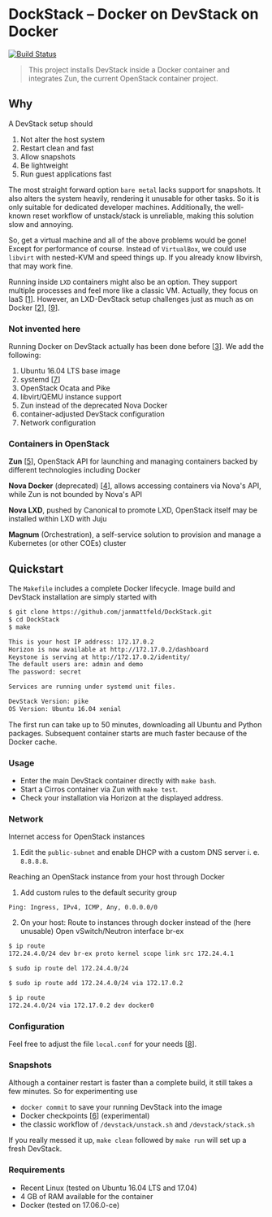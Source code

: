 # DockStack – Docker on DevStack on Docker

[![Build Status](https://travis-ci.org/janmattfeld/DockStack.svg?branch=master)](https://travis-ci.org/janmattfeld/DockStack)

> This project installs DevStack inside a Docker container and integrates Zun, the current OpenStack container project.

## Why

A DevStack setup should

1. Not alter the host system
2. Restart clean and fast
3. Allow snapshots
4. Be lightweight
5. Run guest applications fast

The most straight forward option `bare metal` lacks support for snapshots. It also alters the system heavily, rendering it unusable for other tasks. So it is only suitable for dedicated developer machines. Additionally, the well-known reset workflow of unstack/stack is unreliable, making this solution slow and annoying.

So, get a virtual machine and all of the above problems would be gone! Except for performance of course. Instead of `VirtualBox`, we could use `libvirt` with nested-KVM and speed things up. If you already know libvirsh, that may work fine.

Running inside `LXD` containers might also be an option. They support multiple processes and feel more like a classic VM. Actually, they focus on IaaS [[1]]. However, an LXD-DevStack setup challenges just as much as on Docker [[2]], [[9]].

[1]: https://www.ubuntu.com/containers/lxd
[2]: https://stgraber.org/2016/10/26/lxd-2-0-lxd-and-openstack-1112/
[9]: https://docs.openstack.org/devstack/latest/guides/lxc.html

### Not invented here

Running Docker on DevStack actually has been done before [[3]]. We add the following:

1. Ubuntu 16.04 LTS base image
2. systemd [[7]]
3. OpenStack Ocata and Pike
4. libvirt/QEMU instance support
5. Zun instead of the deprecated Nova Docker
6. container-adjusted DevStack configuration
7. Network configuration

[3]: https://github.com/ewindisch/dockenstack
[7]: https://docs.openstack.org/devstack/latest/systemd.html

### Containers in OpenStack

**Zun** [[5]], OpenStack API for launching and managing containers backed by different technologies including Docker

**Nova Docker** (deprecated) [[4]], allows accessing containers via Nova's API, while Zun is not bounded by Nova's API

**Nova LXD**, pushed by Canonical to promote LXD, OpenStack itself may be installed within LXD with Juju

**Magnum** (Orchestration), a self-service solution to provision and manage a Kubernetes (or other COEs) cluster

[4]: https://wiki.openstack.org/wiki/Docker

## Quickstart

The `Makefile` includes a complete Docker lifecycle. Image build and DevStack installation are simply started with

```bash
$ git clone https://github.com/janmattfeld/DockStack.git
$ cd DockStack
$ make

This is your host IP address: 172.17.0.2
Horizon is now available at http://172.17.0.2/dashboard
Keystone is serving at http://172.17.0.2/identity/
The default users are: admin and demo
The password: secret

Services are running under systemd unit files.

DevStack Version: pike
OS Version: Ubuntu 16.04 xenial
```

The first run can take up to 50 minutes, downloading all Ubuntu and Python packages. Subsequent container starts are much faster because of the Docker cache.

### Usage

- Enter the main DevStack container directly with `make bash`.
- Start a Cirros container via Zun with `make test`.
- Check your installation via Horizon at the displayed address.

[5]: https://docs.openstack.org/zun/latest/dev/quickstart.html

### Network

Internet access for OpenStack instances

1. Edit the `public-subnet` and enable DHCP with a custom DNS server i. e. `8.8.8.8`.

Reaching an OpenStack instance from your host through Docker

1. Add custom rules to the default security group

```text
Ping: Ingress, IPv4, ICMP, Any, 0.0.0.0/0
```

2. On your host: Route to instances through docker instead of the (here unusable) Open vSwitch/Neutron interface br-ex

```bash
$ ip route
172.24.4.0/24 dev br-ex proto kernel scope link src 172.24.4.1

$ sudo ip route del 172.24.4.0/24

$ sudo ip route add 172.24.4.0/24 via 172.17.0.2

$ ip route
172.24.4.0/24 via 172.17.0.2 dev docker0
```

### Configuration

Feel free to adjust the file `local.conf` for your needs [[8]].

[8]: https://docs.openstack.org/devstack/latest/configuration.html#local-conf

### Snapshots

Although a container restart is faster than a complete build, it still takes a few minutes. So for experimenting use

- `docker commit` to save your running DevStack into the image
- Docker checkpoints [[6]] (experimental)
- the classic workflow of `/devstack/unstack.sh` and `/devstack/stack.sh`

If you really messed it up, `make clean` followed by `make run` will set up a fresh DevStack.

[6]: https://criu.org/Docker

### Requirements

- Recent Linux (tested on Ubuntu 16.04 LTS and 17.04)
- 4 GB of RAM available for the container
- Docker (tested on 17.06.0-ce)
